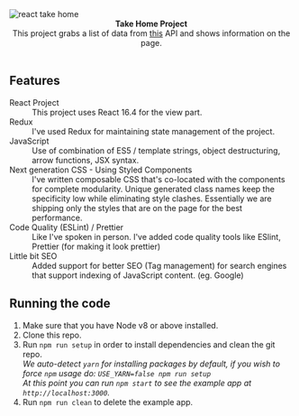 <img src="http://thetakehome.com/wp-content/uploads/2015/11/thetakehomelogo.png" alt="react take home" align="center" />

<br />

<div align="center"><strong>Take Home Project</strong></div>
<div align="center">This project grabs a list of data from <a href="https://jsonplaceholder.typicode.com/posts">this</a> API and shows information on the page. </div>

<br />

## Features

<dl>
  <dt>React Project</dt>
  <dd>This project uses React 16.4 for the view part.</dd>

  <dt>Redux</dt>
  <dd>I've used Redux for maintaining state management of the project.</dd>

  <dt>JavaScript</dt>
  <dd>Use of combination of ES5 / template strings, object destructuring, arrow functions, JSX syntax.</dd>

  <dt>Next generation CSS - Using Styled Components</dt>
  <dd>I've written composable CSS that's co-located with the components for complete modularity. Unique generated class names keep the specificity low while eliminating style clashes. Essentially we are shipping only the styles that are on the page for the best performance.</dd>

  <dt>Code Quality (ESLint) / Prettier</dt>
  <dd>Like I've spoken in person. I've added code quality tools like ESlint, Prettier (for making it look prettier)</dd>

  <dt>Little bit SEO</dt>
  <dd>Added support for better SEO (Tag management) for search engines that support indexing of JavaScript content. (eg. Google)</dd>
</dl>


## Running the code

1.  Make sure that you have Node v8 or above installed.
2.  Clone this repo.
3.  Run `npm run setup` in order to install dependencies and clean the git repo.<br />
    _We auto-detect `yarn` for installing packages by default, if you wish to force `npm` usage do: `USE_YARN=false npm run setup`_<br />
    _At this point you can run `npm start` to see the example app at `http://localhost:3000`._
4.  Run `npm run clean` to delete the example app.
